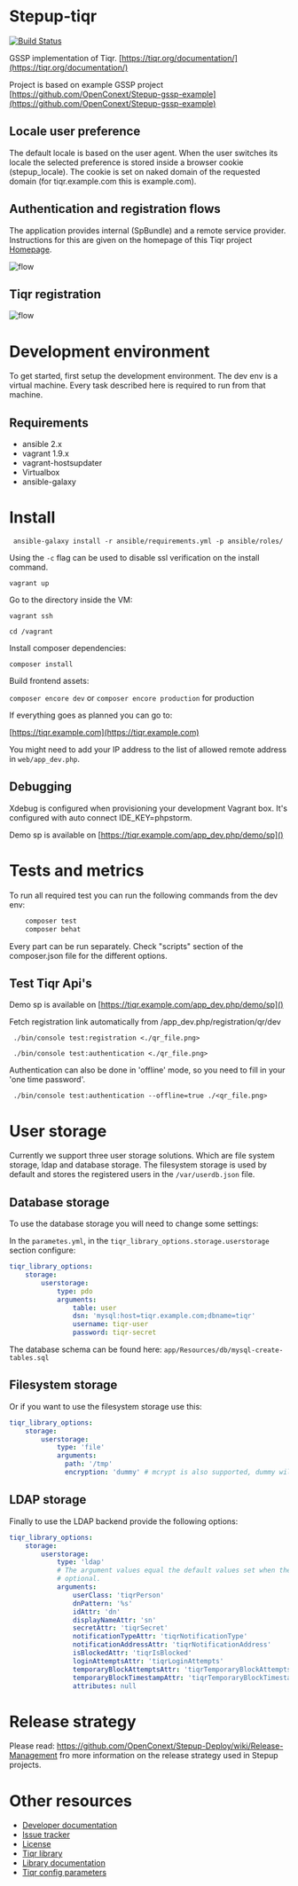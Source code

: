 Stepup-tiqr
===========

[![Build Status](https://travis-ci.org/OpenConext/Stepup-tiqr.svg?branch=develop)](https://travis-ci.org/OpenConext/Stepup-tiqr)

GSSP implementation of Tiqr. [https://tiqr.org/documentation/](https://tiqr.org/documentation/)

Project is based on example GSSP project [https://github.com/OpenConext/Stepup-gssp-example](https://github.com/OpenConext/Stepup-gssp-example)

Locale user preference
----------------------

The default locale is based on the user agent. When the user switches its locale the selected preference is stored inside a
browser cookie (stepup_locale). The cookie is set on naked domain of the requested domain (for tiqr.example.com this is example.com).

Authentication and registration flows
-------------------------------------

The application provides internal (SpBundle) and a remote service provider. Instructions for this are given 
on the homepage of this Tiqr project [Homepage](https://tiqr.example.com/app_dev.php/).

![flow](docs/flow.png)
<!---
regenerate docs/flow.png with `plantum1 README.md` or with http://www.plantuml.com/plantuml
@startuml docs/flow
actor User
participant "Service provider" as SP
box "Stepup Tiqr"
participant "GSSP Bundle" as IdP
participant "Tiqr implementation" as TiqrSF
end box
User -> SP: Register/Authenticate
SP -> IdP: Send AuthnRequest
activate IdP
IdP -> TiqrSF: Redirect to SecondFactor endpoint
TiqrSF -> TiqrSF: <Tiqr logic>
TiqrSF -> IdP: Redirect to SSO Return endpoint
IdP -> SP: AuthnRequest response
deactivate IdP
SP -> User: User registered/Authenticated
@enduml
--->

Tiqr registration
-----------------

![flow](docs/tiqr_registration.png)
<!---
regenerate docs/tiqr_registration.png with `plantum1 README.md` or with http://www.plantuml.com/plantuml
@startuml docs/tiqr_registration
actor User
participant "Website" as Site
participant "App" as App
participant "Api" as Api
activate Site
Site -> User: Show QR code
App -> Site: Scan the registration code
deactivate Site
activate App
App -> Api: Request the metadata endpoint 
App -> User: Asks for verification code
App -> Api: Registers user with secret and OTP
deactivate App
activate Site
Site -> Api: Asks the Api if the user is registered
Site -> User: Registration done
deactivate Site
@enduml
--->

Development environment
======================

To get started, first setup the development environment. The dev env is a virtual machine. Every task described here is required to run
from that machine.  

Requirements
-------------------
- ansible 2.x
- vagrant 1.9.x
- vagrant-hostsupdater
- Virtualbox
- ansible-galaxy

Install
=======

``` ansible-galaxy install -r ansible/requirements.yml -p ansible/roles/```

Using the `-c` flag can be used to disable ssl verification on the install command.

``` vagrant up ```

Go to the directory inside the VM:

``` vagrant ssh ```

``` cd /vagrant ```

Install composer dependencies:

``` composer install ```

Build frontend assets:

``` composer encore dev ``` or ``` composer encore production ``` for production 

If everything goes as planned you can go to:

[https://tiqr.example.com](https://tiqr.example.com)

You might need to add your IP address to the list of allowed remote address in `web/app_dev.php`.

Debugging
---------

Xdebug is configured when provisioning your development Vagrant box. 
It's configured with auto connect IDE_KEY=phpstorm.

Demo sp is available on  [https://tiqr.example.com/app_dev.php/demo/sp]()

Tests and metrics
======================

To run all required test you can run the following commands from the dev env:

```bash 
    composer test 
    composer behat
```

Every part can be run separately. Check "scripts" section of the composer.json file for the different options.

Test Tiqr Api's
---------------

Demo sp is available on  [https://tiqr.example.com/app_dev.php/demo/sp]()

Fetch registration link automatically from /app_dev.php/registration/qr/dev

``` ./bin/console test:registration <./qr_file.png>```  

``` ./bin/console test:authentication <./qr_file.png>```  

Authentication can also be done in 'offline' mode, so you need to fill in your 'one time password'.

``` ./bin/console test:authentication --offline=true ./<qr_file.png>```  

User storage
============
Currently we support three user storage solutions. Which are file system storage, ldap and database storage. The 
filesystem storage is used by default and stores the registered users in the `/var/userdb.json` file. 

Database storage
----------------
To use the database storage you will need to change some settings:

In the `parametes.yml`, in the `tiqr_library_options.storage.userstorage` section configure: 

```yaml
tiqr_library_options:        
    storage:
        userstorage:
            type: pdo
            arguments:
                table: user
                dsn: 'mysql:host=tiqr.example.com;dbname=tiqr'
                username: tiqr-user
                password: tiqr-secret
```

The database schema can be found here: `app/Resources/db/mysql-create-tables.sql`

Filesystem storage
------------------
Or if you want to use the filesystem storage use this:

```yaml
tiqr_library_options:        
    storage:
        userstorage:
            type: 'file'
            arguments:
              path: '/tmp'
              encryption: 'dummy' # mcrypt is also supported, dummy will not encrypt the entries in the user storage file
```

LDAP storage
------------
Finally to use the LDAP backend provide the following options:

```yaml
tiqr_library_options:        
    storage:
        userstorage:
            type: 'ldap'
            # The argument values equal the default values set when the arguments are omitted. So all arguments are
            # optional.
            arguments:
                userClass: 'tiqrPerson'
                dnPattern: '%s'
                idAttr: 'dn'
                displayNameAttr: 'sn'
                secretAttr: 'tiqrSecret'
                notificationTypeAttr: 'tiqrNotificationType'        
                notificationAddressAttr: 'tiqrNotificationAddress'        
                isBlockedAttr: 'tiqrIsBlocked'
                loginAttemptsAttr: 'tiqrLoginAttempts'  
                temporaryBlockAttemptsAttr: 'tiqrTemporaryBlockAttempts'
                temporaryBlockTimestampAttr: 'tiqrTemporaryBlockTimestamp'
                attributes: null
```

# Release strategy
Please read: https://github.com/OpenConext/Stepup-Deploy/wiki/Release-Management fro more information on the release strategy used in Stepup projects.

Other resources
======================

 - [Developer documentation](docs/index.md)
 - [Issue tracker](https://www.pivotaltracker.com/n/projects/1163646)
 - [License](LICENSE)
 - [Tiqr library](https://github.com/SURFnet/tiqr-server-libphp)
 - [Library documentation](https://tiqr.org/documentation/) 
 - [Tiqr config parameters](https://github.com/SURFnet/simplesamlphp-module-authtiqr)
